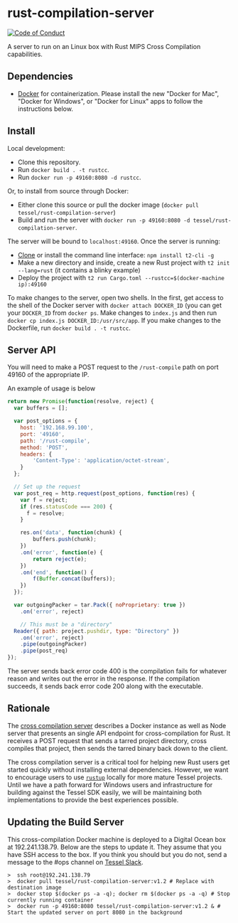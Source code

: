 # rust-compilation-server
[![Code of Conduct](https://img.shields.io/badge/%E2%9D%A4-code%20of%20conduct-blue.svg?style=flat)](https://github.com/tessel/project/blob/master/CONDUCT.md)

A server to run on an Linux box with Rust MIPS Cross Compilation capabilities.

## Dependencies

* [Docker](https://www.docker.com/products/docker) for containerization. Please install the new "Docker for Mac", "Docker for Windows", or "Docker for Linux" apps to follow the instructions below.

## Install

Local development:

* Clone this repository.
* Run `docker build . -t rustcc`.
* Run `docker run -p 49160:8080 -d rustcc`.

Or, to install from source through Docker:

* Either clone this source or pull the docker image (`docker pull tessel/rust-compilation-server`)
* Build and run the server with `docker run -p 49160:8080 -d tessel/rust-compilation-server`.

The server will be bound to `localhost:49160`. Once the server is running:

* [Clone](https://github.com/tessel/t2-cli) or install the command line interface: `npm install t2-cli -g`
* Make a new directory and inside, create a new Rust project with `t2 init --lang=rust` (it contains a blinky example)
* Deploy the project with `t2 run Cargo.toml --rustcc=$(docker-machine ip):49160`

To make changes to the server, open two shells. In the first, get access to the shell of the Docker server with `docker attach DOCKER_ID` (you can get your `DOCKER_ID` from `docker ps`. Make changes to `index.js` and then run `docker cp index.js DOCKER_ID:/usr/src/app`. If you make changes to the Dockerfile, run `docker build . -t rustcc`.

## Server API

You will need to make a POST request to the `/rust-compile` path on port 49160 of the appropriate IP.

An example of usage is below

```js
return new Promise(function(resolve, reject) {
  var buffers = [];

  var post_options = {
    host: '192.168.99.100',
    port: '49160',
    path: '/rust-compile',
    method: 'POST',
    headers: {
        'Content-Type': 'application/octet-stream',
    }
  };

  // Set up the request
  var post_req = http.request(post_options, function(res) {
    var f = reject;
    if (res.statusCode === 200) {
      f = resolve;
    }

    res.on('data', function(chunk) {
        buffers.push(chunk);
    })
    .on('error', function(e) {
        return reject(e);
    })
    .on('end', function() {
        f(Buffer.concat(buffers));
    })
  });

  var outgoingPacker = tar.Pack({ noProprietary: true })
    .on('error', reject)

    // This must be a "directory"
  Reader({ path: project.pushdir, type: "Directory" })
    .on('error', reject)
    .pipe(outgoingPacker)
    .pipe(post_req)
});
```

The server sends back error code 400 is the compilation fails for whatever reason and writes out the error in the response. If the compilation succeeds, it sends back error code 200 along with the executable.

## Rationale

The [cross compilation server](https://github.com/tessel/rust-compilation-server) describes a Docker instance as well as Node server that presents an single API endpoint for cross-compilation for Rust. It receives a POST request that sends a tarred project directory, cross compiles that project, then sends the tarred binary back down to the client.

The cross compilation server is a critical tool for helping new Rust users get started quickly without installing external dependencies. However, we want to encourage users to use [`rustup`](http://blog.rust-lang.org/2016/05/13/rustup.html) locally for more mature Tessel projects. Until we have a path forward for Windows users and infrastructure for building against the Tessel SDK easily, we will be maintaining both implementations to provide the best experiences possible.

## Updating the Build Server
This cross-compilation Docker machine is deployed to a Digital Ocean box at 192.241.138.79. Below are the steps to update it. They assume that you have SSH access to the box. If you think you should but you do not, send a message to the #ops channel on [Tessel Slack](http://tessel-slack.herokuapp.com/).

```
>  ssh root@192.241.138.79
>  docker pull tessel/rust-compilation-server:v1.2 # Replace with destination image
>  docker stop $(docker ps -a -q); docker rm $(docker ps -a -q) # Stop currently running container
>  docker run -p 49160:8080 tessel/rust-compilation-server:v1.2 & # Start the updated server on port 8080 in the background
```
